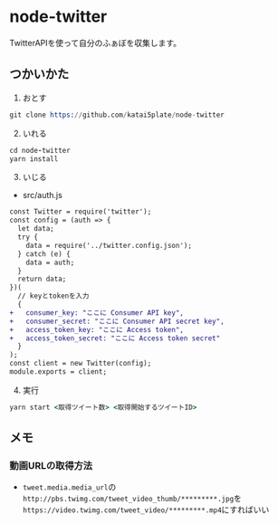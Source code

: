 # node-twitter
TwitterAPIを使って自分のふぁぼを収集します。
## つかいかた
1. おとす
```s
git clone https://github.com/katai5plate/node-twitter
```
2. いれる
```coffee
cd node-twitter
yarn install
```
3. いじる
- src/auth.js
```diff
const Twitter = require('twitter');
const config = (auth => {
  let data;
  try {
    data = require('../twitter.config.json');
  } catch (e) {
    data = auth;
  }
  return data;
})(
  // keyとtokenを入力
  {
+   consumer_key: "ここに Consumer API key",
+   consumer_secret: "ここに Consumer API secret key",
+   access_token_key: "ここに Access token",
+   access_token_secret: "ここに Access token secret"
  }
);
const client = new Twitter(config);
module.exports = client;
```
4. 実行
```coffee
yarn start <取得ツイート数> <取得開始するツイートID>
```

## メモ
### 動画URLの取得方法
- `tweet.media.media_url`の`http://pbs.twimg.com/tweet_video_thumb/*********.jpg`を`https://video.twimg.com/tweet_video/*********.mp4`にすればいい